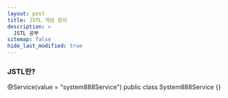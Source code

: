```yaml
---
layout: post
title: JSTL 개념 정리
description: >
  JSTL 공부
sitemap: false
hide_last_modified: true
---
```


### JSTL란?

@Service(value = "system888Service")
public class System888Service {}